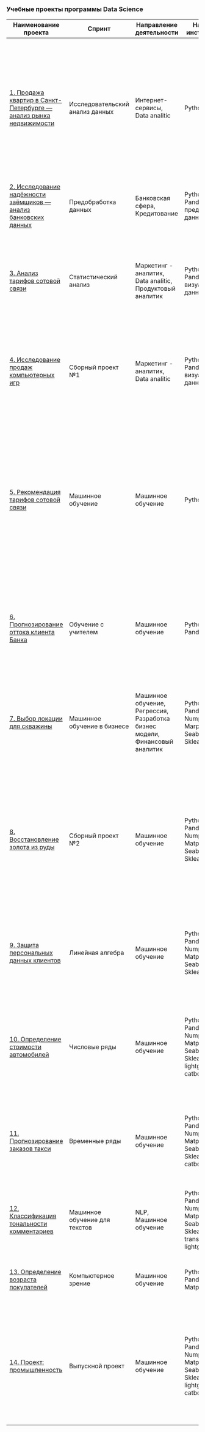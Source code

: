 ### Учебные проекты программы Data Science
| Наименование проекта 	| Спринт 	| Направление деятельности 	| Навыки и инструменты 	| Задачи проекта 	|
|---	|---	|---	|---	|---	|
| [1. Продажа квартир в Санкт-Петербурге — анализ рынка недвижимости](https://github.com/ONadin/Yandex-Practicum_project/blob/main/Project%201/1.%D0%98%D1%81%D1%81%D0%BB%D0%B5%D0%B4%D0%BE%D0%B2%D0%B0%D0%BD%D0%B8%D0%B5%20_%D0%BE%D0%B1%D1%8A%D1%8F%D0%B2%D0%BB%D0%B5%D0%BD%D0%B8%D0%B9_%D0%BE_%D0%BF%D1%80%D0%BE%D0%B4%D0%B0%D0%B6%D0%B5_%D0%BA%D0%B2%D0%B0%D1%80%D1%82%D0%B8%D1%80.ipynb)	| Исследовательский <br>анализ данных 	| Интернет-сервисы, <br>Data analitic 	| Python, Pandas 	| Ваша задача — провести <br><br>исследовательский анализ данных, который поможет <br>установить параметры, влияющие на цену объектов. <br>Это позволит построить автоматизированную систему: <br>она отследит аномалии и мошенническую деятельность. |
| [2. Исследование надёжности заёмщиков — анализ банковских данных](https://github.com/ONadin/Yandex-Practicum_project/blob/main/Project%202/2.%D0%98%D1%81%D1%81%D0%BB%D0%B5%D0%B4%D0%BE%D0%B2%D0%B0%D0%BD%D0%B8%D0%B5_%D0%BD%D0%B0%D0%B4%D0%B5%D0%B6%D0%BD%D0%BE%D1%81%D1%82%D0%B8_%D0%B7%D0%B0%D0%B5%D0%BC%D1%89%D0%B8%D0%BA%D0%BE%D0%B2.ipynb) 	| Предобработка данных 	| Банковская сфера, <br>Кредитование 	| Python, Pandas, предобработка данных 	| Нужно разобраться, влияет ли семейное положение и количество детей клиента на факт погашения кредита в срок.  	|
| [3. Анализ тарифов сотовой связи](https://github.com/ONadin/Yandex-Practicum_project/blob/main/Project%203/3.%D0%90%D0%BD%D0%B0%D0%BB%D0%B8%D0%B7%20%D1%82%D0%B0%D1%80%D0%B8%D1%84%D0%BE%D0%B2%20%D1%81%D0%BE%D1%82%D0%BE%D0%B2%D0%BE%D0%B3%D0%BE%20%D0%BE%D0%BF%D0%B5%D1%80%D0%B0%D1%82%D0%BE%D1%80%D0%B0.ipynb) | Статистический анализ 	| Маркетинг - аналитик, Data analitic, <br>Продуктовый аналитик 	| Python, Pandas, визуализация данных 	| Чтобы скорректировать рекламный бюджет, коммерческий департамент хочет понять, какой тариф приносит больше денег. Нужно проанализировать поведение клиентов и сделать вывод — какой тариф лучше.  	|
| [4. Исследование продаж компьютерных игр](https://github.com/ONadin/Yandex-Practicum_project/blob/main/Project%204/4.%D0%A1%D0%B1%D0%BE%D1%80%D0%BD%D1%8B%D0%B9%20%D0%BF%D1%80%D0%BE%D0%B5%D0%BA%D1%82%20%E2%84%961.ipynb) | Сборный проект №1 	| Маркетинг - аналитик, Data analitic 	| Python, Pandas, визуализация данных 	| Нужно выявить определяющие успешность игры закономерности. Это позволит сделать ставку на потенциально популярный продукт и спланировать рекламные кампании. 	|
| [5. Рекомендация тарифов сотовой связи](https://github.com/ONadin/Yandex-Practicum_project/blob/main/Project%205/5.%D0%A0%D0%B5%D0%BA%D0%BE%D0%BC%D0%B5%D0%BD%D0%B4%D0%B0%D1%86%D0%B8%D1%8F%20%D1%82%D0%B0%D1%80%D0%B8%D1%84%D0%BE%D0%B2.ipynb) | Машинное обучение 	| Машинное обучение 	| Python, Pandas 	| Разработать модель DS, которая бы предложила новый оптимальный тарифный план для каждого клиента оператора телеком. многие из его абонентов пользуются устаревшими тарифными планами. Они хотят разработать модель, которая будет анализировать поведение абонентов и рекомендовать один из новых тарифных планов Megaline: Smart или Ultra. 	|
| [6. Прогнозирование оттока клиента Банка](https://github.com/ONadin/Yandex-Practicum_project/blob/main/Project%206/6.%D0%9E%D1%82%D1%82%D0%BE%D0%BA%20%D0%BA%D0%BB%D0%B8%D0%B5%D0%BD%D1%82%D0%BE%D0%B2.ipynb) | Обучение с учителем 	| Машинное обучение 	| Python, Pandas, Numpy	|  Нужно спрогнозировать, уйдёт клиент из банка в ближайшее время или нет на основе исторических данных о поведении клиентов и расторжении договоров с банком. 	|
| [7. Выбор локации для скважины](https://github.com/ONadin/Yandex-Practicum_project/blob/main/Project%207/7.%D0%92%D1%8B%D0%B1%D0%BE%D1%80%20%D0%BB%D0%BE%D0%BA%D0%B0%D1%86%D0%B8%D0%B8%20%D0%B4%D0%BB%D1%8F%20%D1%81%D0%BA%D0%B2%D0%B0%D0%B6%D0%B8%D0%BD%D1%8B.ipynb)	| Машинное обучение в бизнесе 	| Машинное обучение, Регрессия, Разработка бизнес модели, <br>Финансовый аналитик 	|  Python, Pandas, Numpy, Marplotlib, Seaborn, Sklearn	| Нужно решить, где бурить новую скважину. Построить модель для определения региона, где добыча принесёт наибольшую прибыль. Проанализировать возможную прибыль и риски техникой Bootstrap. 	|
| [8. Восстановление золота из руды]() | Сборный проект №2 | Машинное обучение 	|  Python, Pandas, Numpy, Matplotlib, Seaborn, Sklearn	| Разработать модель, которая должна предсказать коэффициент восстановления золота из золотосодержащей руды на данных с параметрами добычи и очистки. Модель поможет оптимизировать производство, чтобы не запускать предприятие с убыточными характеристиками. 	|
| [9. Защита персональных данных клиентов]() | Линейная алгебра 	| Машинное обучение 	|  Python, Pandas, Numpy, Matplotlib, Seaborn, Sklearn	| Нужно защитить данные клиентов страховой компании. Необходимо разработать такой метод преобразования данных, чтобы по ним было сложно восстановить персональную информацию. 	|
| [10. Определение стоимости автомобилей]() | Числовые ряды 	| Машинное обучение 	| Python, Pandas, Numpy, Matplotlib, Seaborn, Sklearn, lightgbm, catboost	|  Необходимо разработать приложение, чтобы привлечь новых клиентов. В нём можно будет узнать рыночную стоимость своего автомобиля. Нужно разработать модель, которая умеет её определять. 	|
| [11. Прогнозирование заказов такси]() | Временные ряды 	| Машинное обучение 	| Python, Pandas, Numpy, Matplotlib, Seaborn, Sklearn, catboost 	| Необходимо разработать модель предсказания, которая может прогнозировать количество заказов такси на следующий час, чтобы получить возможность привлекать больше водителей в период пиковой нагрузки.	|
| [12. Классификация тональности комментариев]() 	| Машинное обучение для текстов 	| NLP, Машинное обучение 	|  Python, Pandas, Numpy, Matplotlib, Seaborn, Sklearn, transformer, lightgbm	| Магазину нужен инструмент, который будет искать токсичные комментарии и отправлять их на модерацию.  	|
| [13. Определение возраста покупателей]() 	| Компьютерное зрение 	| Машинное обучение 	| Python, Pandas, Matplotlib	| Необходимо построить модель, которая по фотографии определит приблизительный возраст человека. 	|
| [14. Проект: промышленность]() 	| Выпускной проект 	|  Машинное обучение	| Python, Pandas, Numpy, Matplotlib, Seaborn, Sklearn, lightgbm, catboost 	| Для оптимизации производственных расходы, металлургический комбинат решил уменьшить потребление электроэнергии на этапе обработки стали. Задача — построить модель, которая будет предсказывать температуру этого сплава. 	|
